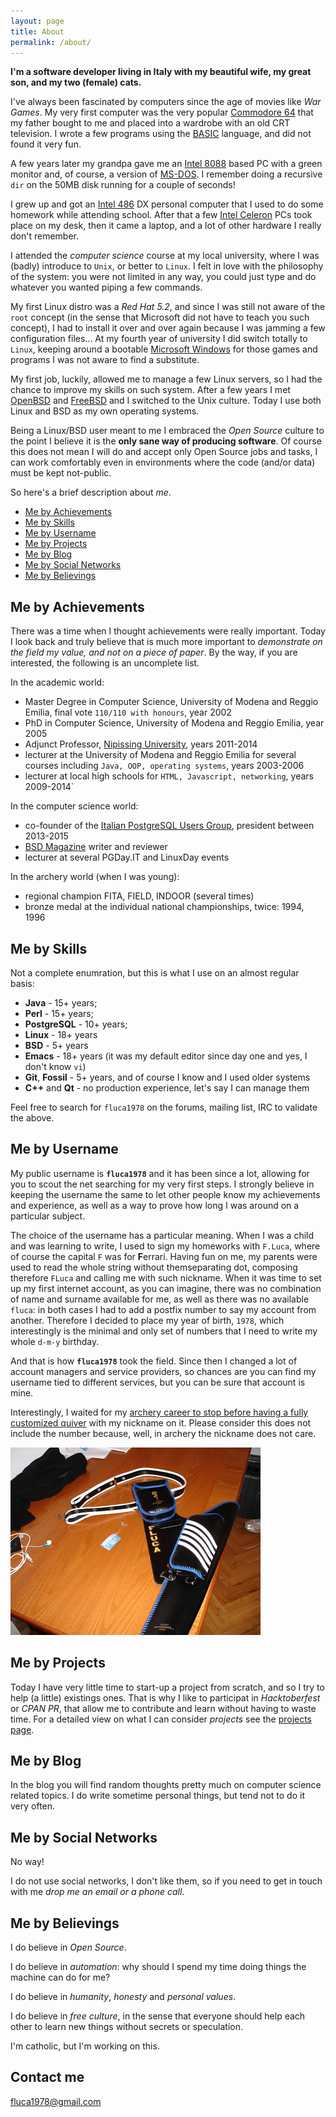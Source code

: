 ```yaml
---
layout: page
title: About
permalink: /about/
---
```


**I'm a software developer living in Italy with my beautiful wife, my great son, and my two (female) cats.**

I've always been fascinated by computers since the age of movies like *War Games*.
My very first computer was the very popular [Commodore 64](https://en.wikipedia.org/wiki/Commodore_64) that my father bought to me and placed
into a wardrobe with an old CRT television. I wrote a few programs using the [BASIC](https://en.wikipedia.org/wiki/Commodore_BASIC) language, and did not found it very fun.

A few years later my grandpa gave me an [Intel 8088](https://en.wikipedia.org/wiki/Intel_8088) based PC with a green monitor and, of course, a version of [MS-DOS](https://en.wikipedia.org/wiki/MS-DOS). I remember doing a recursive `dir` on the 50MB disk running for a couple of seconds!

I grew up and got an [Intel 486](https://en.wikipedia.org/wiki/Intel_80486) DX personal computer that I used to do some homework while attending school. After that a few [Intel Celeron](https://en.wikipedia.org/wiki/Celeron) PCs took place on my desk, then it came a laptop, and a lot of other hardware I really don't remember.

I attended the *computer science* course at my local university, where I was (badly) introduce to `Unix`, or better to `Linux`. I felt in love with the philosophy of the system: you were not limited in any way, you could just type and do whatever you wanted piping a few commands.

My first Linux distro was a *Red Hat 5.2*, and since I was still not aware of the `root` concept (in the sense that Microsoft did not have to teach you such concept), I had to install it over and over again because I was jamming a few configuration files...
At my fourth year of university I did switch totally to `Linux`, keeping around a bootable [Microsoft Windows](https://en.wikipedia.org/wiki/Microsoft_Windows) for those games and programs I was not aware to find a substitute.

My first job, luckily, allowed me to manage a few Linux servers, so I had the chance to improve my skills on such system.
After a few years I met [OpenBSD](http://www.openbsd.org) and [FreeBSD](http://www.freebsd.org) and I switched to the Unix culture.
Today I use both Linux and BSD as my own operating systems.

Being a Linux/BSD user meant to me I embraced the *Open Source* culture to the point I believe it is the **only sane way of producing software**.
Of course this does not mean I will do and accept only Open Source jobs and tasks, I can work comfortably even in environments where the code (and/or data) must be kept not-public.

So here's a brief description about *me*.

- [Me by Achievements](#achievements)
- [Me by Skills](#skills)
- [Me by Username](#username)
- [Me by Projects](#projects)
- [Me by Blog](#blog)
- [Me by Social Networks](#social)
- [Me by Believings](#believings)

## Me by Achievements
<a name="achievements"></a>

There was a time when I thought achievements were really important.
Today I look back and truly believe
that is much more important to *demonstrate on the field my value, and not on a piece of paper*.
By the way, if you are interested, the following is an uncomplete list.

In the academic world:

* Master Degree in Computer Science, University of Modena and Reggio Emilia, final vote `110/110 with honours`, year 2002
* PhD in Computer Science, University of Modena and Reggio Emilia, year 2005
* Adjunct Professor, [Nipissing University](http://www.nipissingu.ca/), years 2011-2014
* lecturer at the University of Modena and Reggio Emilia for several courses including `Java, OOP, operating systems`, years 2003-2006
* lecturer at local high schools for `HTML, Javascript, networking`, years 2009-2014`

In the computer science world:

* co-founder of the [Italian PostgreSQL Users Group](http://www.itpug.org), president between 2013-2015
* [BSD Magazine](https://bsdmag.org/) writer and reviewer
* lecturer at several PGDay.IT and LinuxDay events

In the archery world (when I was young):

* regional champion FITA, FIELD, INDOOR (several times)
* bronze medal at the individual national championships, twice: 1994, 1996

## Me by Skills
<a name="skills"></a>

Not a complete enumration, but this is what I use on an almost regular basis:

* **Java** - 15+ years;
* **Perl** - 15+ years;
* **PostgreSQL** - 10+ years;
* **Linux** - 18+ years
* **BSD** - 5+ years
* **Emacs** - 18+ years (it was my default editor since day one and yes, I don't know `vi`)
* **Git**, **Fossil** - 5+ years, and of course I know and I used older systems
* **C++** and **Qt** - no production experience, let's say I can manage them

Feel free to search for `fluca1978` on the forums, mailing list, IRC to validate the above.

## Me by Username
<a name="username"></a>

My public username is **`fluca1978`** and it has been since a lot, allowing for you to scout the net searching for my very first steps.
I strongly believe in keeping the username the same to let other people know my achievements and experience, as well as a way to prove
how long I was around on a particular subject.

The choice of the username has a particular meaning. When I was a child and was learning to write, I used to sign my homeworks with
`F.Luca`, where of course the capital `F` was for **F**errari. Having fun on me, my parents were used to read the whole string without themseparating dot, composing therefore `FLuca` and calling me with such nickname.
When it was time to set up my first internet account, as you can imagine, there was no combination of name and surname available for me, as well as there was no available `fluca`: in both cases I had to add a postfix number to say my account from another. Therefore I decided to place my year of birth, `1978`, which interestingly is the minimal and only set of numbers that I need to write my whole `d-m-y` birthday.

And that is how **`fluca1978`** took the field. Since then I changed a lot of account managers and service providers, so chances are you can find my username tied to different services, but you can be sure that account is mine.

Interestingly, I waited for my [archery career to stop before having a fully customized quiver](http://fluca1978.blogspot.it/2009/01/dragoon-took-field.html) with my nickname on it. Please consider this does not include the number because, well, in archery the nickname does not care.

![fluca quiver](/images/quiver.jpg)

## Me by Projects
<a name="projects"></a>


Today I have very little time to start-up a project from scratch, and so I try to help (a little) existings ones.
That is why I like to participat in *Hacktoberfest* or *CPAN PR*, that allow me to contribute and learn without having to waste time.
For a detailed view on what I can consider *projects* see the [projects page](/projects).


## Me by Blog
<a name="blog"></a>

In the blog you will find random thoughts pretty much on computer science related topics.
I do write sometime personal things, but tend not to do it very often.

## Me by Social Networks
<a name="social"></a>

No way!

I do not use social networks,
I don't like them, so if you need to get in touch with me *drop me an email or a phone call*.

## Me by Believings
<a name="believings"></a>

I do believe in *Open Source*.

I do believe in *automation*: why should I spend my time doing things the machine can do for me?

I do believe in *humanity*, *honesty* and *personal values*.

I do believe in *free culture*, in the sense that everyone should help each other to learn new things without secrets or speculation.

I'm catholic, but I'm working on this.

## Contact me

[fluca1978@gmail.com](mailto:fluca1978@gmail.com)
